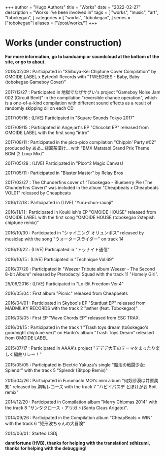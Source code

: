 +++
author = "Hugo Authors"
title = "Works"
date = "2022-02-27"
description = "Works I've been involved in"
tags = [
    "works",
    "music",
    "art",
    "tobokegao",
]
categories = [
    "works",
    "tobokegao",
]
series = ["tobokegao"]
aliases = ["/post/works/"]
+++

# Works (under construction)

**For more information, go to bandcamp or soundcloud at the bottom of the site, or go to [about](https://tobokegao.github.io/about/).**

2018/02/09 : Participated in "Shibuya-Kei Chiptune Cover Compilation" by OMOIDE LABEL x Bytedoll Records with "TWEEDEES - Baby, Baby (tobokegao Gameboy Cover)"

2017/12/27 : Participated in 地獄でなぜサグい's project "Gameboy Noise Jam 002 (Circuit Bent)" in the compilation "reversible chance operation", which is a one-of-a-kind compilation with different sound effects as a result of randomly skipping oil on each CD

2017/09/16 : (LIVE) Participated in "Square Sounds Tokyo 2017"

2017/09/15 : Participated in Ange;art's EP "Chocolat EP" released from OMOIDE LABEL with the first song "intro"

2017/08/11 : Participated in the pico-pico compilation "Chippin' Party #02" produced by ああ…翡翠茶漬け… with "BMX Matatabi Grand Prix Theme BGM (2 Loop Mix)"

2017/05/29 : (LIVE) Participated in "Pico*2 Magic Canvas!

2017/05/11 : Participated in "Blaster Master" by Relay Bros

2017/03/27 : The Chunderfins cover of "Tobokegao - Blueberry Pie (The Chunderfins Cover)" was included in the album "Cheapbeats x Cheapbeats VOL01" released by Cheapbeats

2016/12/18 : Participated in (LIVE) "Yuru-chun-raunji"

2016/11/11 : Participated in Kouki Ish's EP "OMOIDE HOUSE" released from OMOIDE LABEL with the first song "OMOIDE HOUSE (tobokegao 2stepish chiptune remix)"

2016/10/30 : Participated in "シャイニング オリュンポス" released by musiclap with the song "ウォータースライダー" on track 14

2016/10/22 : (LIVE) Participated in "トゥナイト通信"

2016/10/15 : (LIVE) Participated in "Technique Vol.69"

2016/07/20 : Participated in "Weezer Tribute album Weezer - The Second 8-bit Album" released by Pterodactyl Squad with the track 11 "Homely Girl".

25/06/2016 : (LIVE) Participated in "Lo-Bit Freedom Ver.4"

2016/05/04 : First album "Picnic" released from Cheapbeats

2016/04/01 : Participated in Skybox's EP "Stardust EP" released from MADMILKY RECORDS with the track 2 "æther (feat. Tobokegao)"

2016/03/05 : First EP "Wave Chords EP" released from ESC TRAX.

2016/01/15 : Participated in the track 1 "Trash toys dream (to6okegao's goodnight chiptune ver)" on Harito's album "Trash Toys Dream" released from OMOIDE LABEL

2015/07/17 : Participated in AAAA's project "デデデ大王のテーマをまったり楽しく編曲リレー！"

2015/05/05 : Participated in Electric Yakuza's single "魔法の戦闘少女: Splendr" with the track 5 "Splendr (Bitpop Remix)"

2015/04/26 : Participated in Furumachi MOI's mini album "何奴砂漠は井原美知" released by 胸毛レコーズ with the track 7 "ハピイバスデ とぼけがお 8bit remix"

2014/12/20 : Participated in Compilation album "Merry Chipmas 2014" with the track 8 "サンタクロース・アリガト(Santa Claus Arigato)".

2014/09/26 : Participated in the Compilation album "CheapBeats = WIN" with the track 6 "矩形波ちゃんの大冒険"

2014/06/01 : Started LSDj

**damifortune (HVB), thanks for helping with the translation!**
**sdhizumi, thanks for helping with the debugging!**